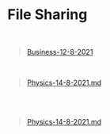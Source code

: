 # File Sharing

<br>

>[Business-12-8-2021](markdown/Business-12-8-2021)
<br>


>[Physics-14-8-2021.md](/markdown/Physics-14-8-2021)

<br><br>


>[Physics-14-8-2021.md](/markdown/Physics-14-8-2021)

<br>
